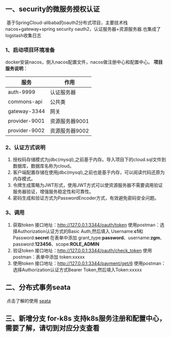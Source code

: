 ## 一、security的微服务授权认证

​		基于SpringCloud-alibaba的oauth2分布式项目，主要技术栈 nacos+gateway+spring security oauth2，认证服务器+资源服务器.也集成了logstash收集日志

### 1、启动项目环境准备

docker安装nacos，倒入nacos配置文件，nacos做注册中心和配置中心。
**项目服务说明**：

| 服务          | 作用           |
| ------------- | -------------- |
| auth-9999     | 认证服务器     |
| commons-api   | 公共类         |
| gateway-3344  | 网关           |
| provider-9001 | 资源服务器9001 |
| provider-9002 | 资源服务器9002 |

### 2、认证方式说明

1. 授权码存储模式为jdbc(mysql),之前基于内存。导入项目下的cloud.sql文件到数据库，数据库名称为cloud。
2. 客户端配置存储在使用jdbc(mysql),之前也是基于内存，可以阅读代码还原为内存模式。
3. 令牌生成策略为JWT形式，使用JWT方式可以使资源服务器不需要调用验证服务器验证，增强服务稳定性和可靠性。
4. 密码生成和验证方式为PasswordEncoder方式，有效避免密码安全问题。

### 3、调用

1. 获取token
   接口地址：http://127.0.0.1:3344/oauth/token
   使用postman：选择Authorization认证方式的Basic Auth,然后填入 Username:**c1**和Password:**secret**
   在表单中添加 grant_type:**password**、username:**zgm**、 password:**123456**、scope:**ROLE_ADMIN**
2. 验证token
   接口地址：http://127.0.0.1:3344/oauth/check_token
   使用postman：表单中添加 token:xxxxx
3. 使用token
   接口地址：http://127.0.0.1:3344/payment/get/6
   使用postman：选择Authorization认证方式Bearer Token,然后填入Token:xxxxx

## 二、分布式事务seata

​		点击了解的使用 [seata](doc/seata.md)




## 三、新增分支 for-k8s 支持k8s服务注册和配置中心，需要了解，请切到对应分支查看
